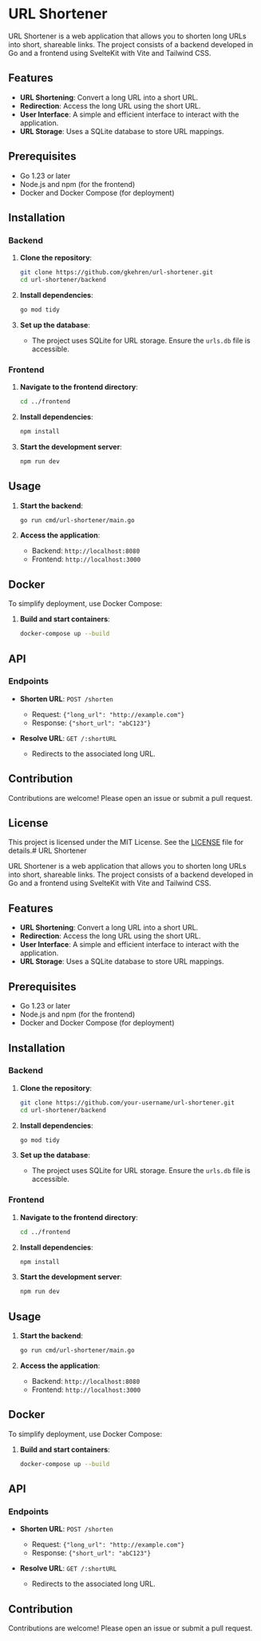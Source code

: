 # URL Shortener

URL Shortener is a web application that allows you to shorten long URLs into short, shareable links. The project consists of a backend developed in Go and a frontend using SvelteKit with Vite and Tailwind CSS.

## Features

- **URL Shortening**: Convert a long URL into a short URL.
- **Redirection**: Access the long URL using the short URL.
- **User Interface**: A simple and efficient interface to interact with the application.
- **URL Storage**: Uses a SQLite database to store URL mappings.

## Prerequisites

- Go 1.23 or later
- Node.js and npm (for the frontend)
- Docker and Docker Compose (for deployment)

## Installation

### Backend

1. **Clone the repository**:

   ```bash
   git clone https://github.com/gkehren/url-shortener.git
   cd url-shortener/backend
   ```

2. **Install dependencies**:

   ```bash
   go mod tidy
   ```

3. **Set up the database**:

   - The project uses SQLite for URL storage. Ensure the `urls.db` file is accessible.

### Frontend

1. **Navigate to the frontend directory**:

   ```bash
   cd ../frontend
   ```

2. **Install dependencies**:

   ```bash
   npm install
   ```

3. **Start the development server**:

   ```bash
   npm run dev
   ```

## Usage

1. **Start the backend**:

   ```bash
   go run cmd/url-shortener/main.go
   ```

2. **Access the application**:

   - Backend: `http://localhost:8080`
   - Frontend: `http://localhost:3000`

## Docker

To simplify deployment, use Docker Compose:

1. **Build and start containers**:

   ```bash
   docker-compose up --build
   ```

## API

### Endpoints

- **Shorten URL**: `POST /shorten`
  - Request: `{"long_url": "http://example.com"}`
  - Response: `{"short_url": "abC123"}`

- **Resolve URL**: `GET /:shortURL`
  - Redirects to the associated long URL.

## Contribution

Contributions are welcome! Please open an issue or submit a pull request.

## License

This project is licensed under the MIT License. See the [LICENSE](LICENSE) file for details.# URL Shortener

URL Shortener is a web application that allows you to shorten long URLs into short, shareable links. The project consists of a backend developed in Go and a frontend using SvelteKit with Vite and Tailwind CSS.

## Features

- **URL Shortening**: Convert a long URL into a short URL.
- **Redirection**: Access the long URL using the short URL.
- **User Interface**: A simple and efficient interface to interact with the application.
- **URL Storage**: Uses a SQLite database to store URL mappings.

## Prerequisites

- Go 1.23 or later
- Node.js and npm (for the frontend)
- Docker and Docker Compose (for deployment)

## Installation

### Backend

1. **Clone the repository**:

   ```bash
   git clone https://github.com/your-username/url-shortener.git
   cd url-shortener/backend
   ```

2. **Install dependencies**:

   ```bash
   go mod tidy
   ```

3. **Set up the database**:

   - The project uses SQLite for URL storage. Ensure the `urls.db` file is accessible.

### Frontend

1. **Navigate to the frontend directory**:

   ```bash
   cd ../frontend
   ```

2. **Install dependencies**:

   ```bash
   npm install
   ```

3. **Start the development server**:

   ```bash
   npm run dev
   ```

## Usage

1. **Start the backend**:

   ```bash
   go run cmd/url-shortener/main.go
   ```

2. **Access the application**:

   - Backend: `http://localhost:8080`
   - Frontend: `http://localhost:3000`

## Docker

To simplify deployment, use Docker Compose:

1. **Build and start containers**:

   ```bash
   docker-compose up --build
   ```

## API

### Endpoints

- **Shorten URL**: `POST /shorten`
  - Request: `{"long_url": "http://example.com"}`
  - Response: `{"short_url": "abC123"}`

- **Resolve URL**: `GET /:shortURL`
  - Redirects to the associated long URL.

## Contribution

Contributions are welcome! Please open an issue or submit a pull request.